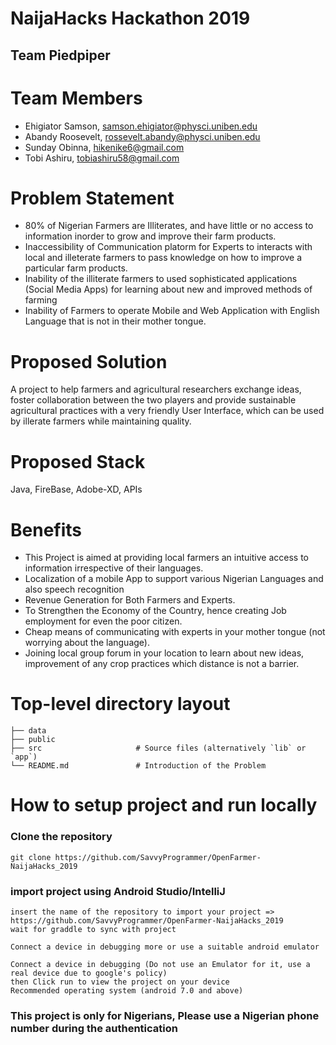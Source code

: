 # NaijaHacks Hackathon 2019

## Team Piedpiper

# Team Members

- Ehigiator Samson, samson.ehigiator@physci.uniben.edu
- Abandy Roosevelt, rossevelt.abandy@physci.uniben.edu
- Sunday Obinna, hikenike6@gmail.com
- Tobi Ashiru, tobiashiru58@gmail.com

# Problem Statement
- 80% of Nigerian Farmers are Illiterates, and have little or no access to information inorder to grow and improve their farm products.
- Inaccessibility of Communication platorm for Experts to interacts with local and illeterate farmers to pass knowledge on how to improve a particular farm products.
- Inability of the illiterate farmers to used sophisticated applications (Social Media Apps) for learning about new and improved methods of farming
- Inability of Farmers to operate Mobile and Web Application with English Language that is not in their mother tongue.


# Proposed Solution

A project to help farmers and agricultural researchers exchange ideas, foster collaboration between the two players and provide sustainable agricultural practices with a very friendly User Interface, which can be used by illerate farmers while maintaining
quality.

# Proposed Stack

Java, FireBase, Adobe-XD, APIs

# Benefits
- This Project is aimed at providing local farmers an intuitive access to information irrespective of their languages.
- Localization of a mobile App to support various Nigerian Languages and also speech recognition
- Revenue Generation for Both Farmers and Experts.
- To Strengthen the Economy of the Country, hence creating Job employment for even the poor citizen.
- Cheap means of communicating with experts in your mother tongue (not worrying about the language).
- Joining local group forum in your location to learn about new ideas, improvement of any crop practices which distance is not a barrier.

# Top-level directory layout

    ├── data
    ├── public
    ├── src                     # Source files (alternatively `lib` or `app`)
    └── README.md               # Introduction of the Problem

# How to setup project and run locally

### Clone the repository

```
git clone https://github.com/SavvyProgrammer/OpenFarmer-NaijaHacks_2019
```
### import project using Android Studio/IntelliJ

```
insert the name of the repository to import your project => https://github.com/SavvyProgrammer/OpenFarmer-NaijaHacks_2019
wait for graddle to sync with project

Connect a device in debugging more or use a suitable android emulator

Connect a device in debugging (Do not use an Emulator for it, use a real device due to google's policy)
then Click run to view the project on your device
Recommended operating system (android 7.0 and above)
```
### This project is only for Nigerians, Please use a Nigerian phone number during the authentication